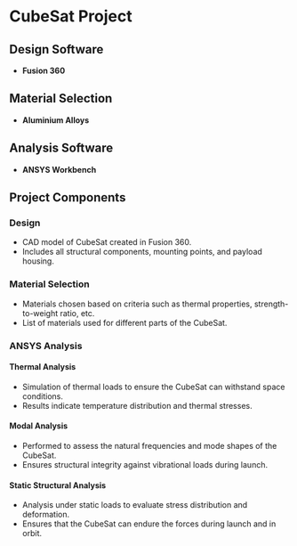# CubeSat Project

## Design Software
- **Fusion 360**

## Material Selection
- **Aluminium Alloys**

## Analysis Software
- **ANSYS Workbench**

## Project Components

### Design
- CAD model of CubeSat created in Fusion 360.
- Includes all structural components, mounting points, and payload housing.

### Material Selection
- Materials chosen based on criteria such as thermal properties, strength-to-weight ratio, etc.
- List of materials used for different parts of the CubeSat.

### ANSYS Analysis

#### Thermal Analysis
- Simulation of thermal loads to ensure the CubeSat can withstand space conditions.
- Results indicate temperature distribution and thermal stresses.

#### Modal Analysis
- Performed to assess the natural frequencies and mode shapes of the CubeSat.
- Ensures structural integrity against vibrational loads during launch.

#### Static Structural Analysis
- Analysis under static loads to evaluate stress distribution and deformation.
- Ensures that the CubeSat can endure the forces during launch and in orbit.
